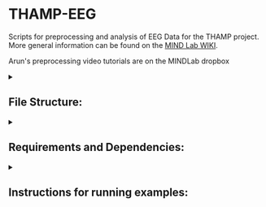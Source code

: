 # THAMP-EEG

Scripts for preprocessing and analysis of EEG Data for the THAMP project. More general information can be found on the [MIND Lab WIKI](https://github.com/mind-lab-bos/labwiki/wiki). 

Arun's preprocessing video tutorials are on the MINDLab dropbox

<details><summary>

## File Structure:

</summary>


- README.md

- 'THAMP Overview Document.pdf' -> original project procedure, guidelines, pipelines and data processing.
- **preprocessing**:
	1. THAMP_preprocess_updated.m
	2. THAMP_prune_trigs.m
	3. THAMP_compile_analysis_dir.m
	4. THAMP_standardize_EEG.m
- **analysis**: 
	1. THAMP_PLV_analyses.m
	2. THAMP_PLV_over_time.m
	- **PLV_R**:
		1. THAMP_PLV.m
		2. THAMP_R_EEG.R
- **example_EEG_data**: fully preprocessed data for 10 participants
	- `subID`
		- song_order.csv: 
		-	`finalEEGs`
			- EEG\[1-12\].set
			- EEG\[1-12\].fdt

- **mat_files**:

- **metadata**:
	1. THAMP_eeg_scored_qualtrics.csv
	2. qualtrics.csv
	3. THAMP Song Library.xlsx
- **old_scripts**:
	1. Jakob_THAMP_Preprocessing.m
	2. chanlabels64.m
	3. calcPSD.m
	4. THAMPcalcPSD_1stlvl.m
	5. THAMPcalcPSD_2ndlvl.m
	6. THAMPcalcPSD_2ndlvl_bytask.m

- **Toolboxes**
	1. EEGlab
	2. MIRtoolbox1.8.2
</details>

<details><summary>

## Requirements and Dependencies:

</summary>
* MATLAB -- code tested on version 2024a
* RStudio -- R Version 4.4.1
* [MIRtoolbox 1.8.2](https://www.jyu.fi/hytk/fi/laitokset/mutku/en/research/materials/mirtoolbox) (Lartillot & Toiviainen) (installation includes Auditory Toolbox)
* [EEGLAB](https://sccn.ucsd.edu/eeglab/index.php) (Delorme & Makeig, 2004)
* MATLAB add-on: raacampbell/shadedErrorBar -- for plotting PLVs.
	* install within MATLAB by searching for the package via "Add-Ons"


</details>

<details><summary>

## Instructions for running examples:

</summary>

1. Verify that toolboxes are installed (see above).
2. Download the `example_EEG_data` and `metadata` folders from the `SONY Materials` Dropbox folder. Move both folders into the `THAMP-EEG` folder (that houses the present Github project). 
3. Run `THAMP_PLV.m` section by section in MATLAB. 
	* This script uses the preprocessed example EEG data found in the `example_EEG_data` folder, iterating through 10 participants. You should be able to reproduce a "phase-locking value over normalized frequency" figure and export data to R before running `THAMP_R_EEG.R`.
	* navigate to the THAMP-EEG directory within MATLAB before running the script. 
	* remember to add MIRToolbox and EEGlab to your MATLAB path: `addpath(path/to/toolbox)`
	* if you want to visualize the results and skip running the analysis yourself, you can load in the `all_SART_PLVs.mat` file and move directly to the plotting section. 
	
4. `THAMP_R_EEG.R`
	* This script loads in PLV and RTCV data saved out from the MATLAB analysis for statistical models and plotting with ASRS and eBMRQ. Current data are already saved out so there is no need to run the MATLAB script before this one.
	* You may run into packages that need to be installed through R Studio. Use the command: `install.packages("{package_name}")`
	* Reproduces plots and models for relationships between PLV+RTCV and ASRS+eBMRQ.

</details>
